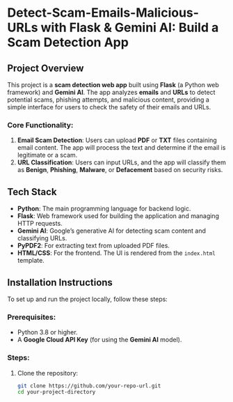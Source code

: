 # **Detect-Scam-Emails-Malicious-URLs with Flask & Gemini AI: Build a Scam Detection App**

## **Project Overview**

This project is a **scam detection web app** built using **Flask** (a Python web framework) and **Gemini AI**. The app analyzes **emails** and **URLs** to detect potential scams, phishing attempts, and malicious content, providing a simple interface for users to check the safety of their emails and URLs.

### **Core Functionality:**
1. **Email Scam Detection**: Users can upload **PDF** or **TXT** files containing email content. The app will process the text and determine if the email is legitimate or a scam.
2. **URL Classification**: Users can input URLs, and the app will classify them as **Benign**, **Phishing**, **Malware**, or **Defacement** based on security risks.

## **Tech Stack**
- **Python**: The main programming language for backend logic.
- **Flask**: Web framework used for building the application and managing HTTP requests.
- **Gemini AI**: Google’s generative AI for detecting scam content and classifying URLs.
- **PyPDF2**: For extracting text from uploaded PDF files.
- **HTML/CSS**: For the frontend. The UI is rendered from the `index.html` template.

## **Installation Instructions**

To set up and run the project locally, follow these steps:

### Prerequisites:
- Python 3.8 or higher.
- A **Google Cloud API Key** (for using the **Gemini AI** model).

### Steps:
1. Clone the repository:
   ```bash
   git clone https://github.com/your-repo-url.git
   cd your-project-directory
